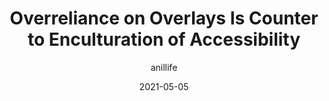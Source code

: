 ---
author: anillife
date: 2021-05-05
permalink: false
publisher: nfb_voice
tags:
  - accessibility
  - design
target_url: https://nfb.org/images/nfb/publications/bm/bm21/bm2105/bm210510.htm
title: Overreliance on Overlays Is Counter to Enculturation of Accessibility
---